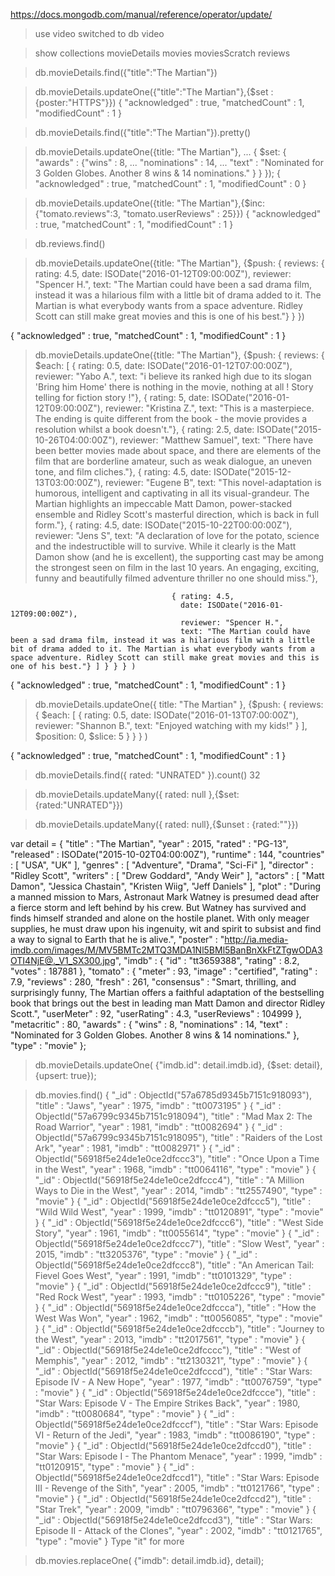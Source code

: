 https://docs.mongodb.com/manual/reference/operator/update/

> use video
switched to db video

> show collections
movieDetails
movies
moviesScratch
reviews

> db.movieDetails.find({"title":"The Martian"})

> db.movieDetails.updateOne({"title":"The Martian"},{$set : {poster:"HTTPS"}})
{ "acknowledged" : true, "matchedCount" : 1, "modifiedCount" : 1 }

> db.movieDetails.find({"title":"The Martian"}).pretty()

> db.movieDetails.updateOne({title: "The Martian"},
...                           { $set: { "awards" : {"wins" : 8,
...                               "nominations" : 14,
...                                 "text" : "Nominated for 3 Golden Globes. Another 8 wins & 14 nominations." } } });
{ "acknowledged" : true, "matchedCount" : 1, "modifiedCount" : 0 }

> db.movieDetails.updateOne({title: "The Martian"},{$inc: {"tomato.reviews":3, "tomato.userReviews" : 25}})
{ "acknowledged" : true, "matchedCount" : 1, "modifiedCount" : 1 }

> db.reviews.find()

> db.movieDetails.updateOne({title: "The Martian"},
                          {$push: { reviews: { rating: 4.5,
                                               date: ISODate("2016-01-12T09:00:00Z"),
                                               reviewer: "Spencer H.",
                                               text: "The Martian could have been a sad drama film, instead it was a hilarious film with a little bit of drama added to it. The Martian is what everybody wants from a space adventure. Ridley Scott can still make great movies and this is one of his best."} } })

{ "acknowledged" : true, "matchedCount" : 1, "modifiedCount" : 1 }

> db.movieDetails.updateOne({title: "The Martian"},
                          {$push: { reviews:
                                    { $each: [
                                        { rating: 0.5,
                                          date: ISODate("2016-01-12T07:00:00Z"),
                                          reviewer: "Yabo A.",
                                          text: "i believe its ranked high due to its slogan 'Bring him Home' there is nothing in the movie, nothing at all ! Story telling for fiction story !"},
                                        { rating: 5,
                                          date: ISODate("2016-01-12T09:00:00Z"),
                                          reviewer: "Kristina Z.",
                                          text: "This is a masterpiece. The ending is quite different from the book - the movie provides a resolution whilst a book doesn't."},
                                        { rating: 2.5,
                                          date: ISODate("2015-10-26T04:00:00Z"),
                                          reviewer: "Matthew Samuel",
                                          text: "There have been better movies made about space, and there are elements of the film that are borderline amateur, such as weak dialogue, an uneven tone, and film cliches."},
                                        { rating: 4.5,
                                          date: ISODate("2015-12-13T03:00:00Z"),
                                          reviewer: "Eugene B",
                                          text: "This novel-adaptation is humorous, intelligent and captivating in all its visual-grandeur. The Martian highlights an impeccable Matt Damon, power-stacked ensemble and Ridley Scott's masterful direction, which is back in full form."},
                                        { rating: 4.5,
                                          date: ISODate("2015-10-22T00:00:00Z"),
                                          reviewer: "Jens S",
                                          text: "A declaration of love for the potato, science and the indestructible will to survive. While it clearly is the Matt Damon show (and he is excellent), the supporting cast may be among the strongest seen on film in the last 10 years. An engaging, exciting, funny and beautifully filmed adventure thriller no one should miss."},

                                        { rating: 4.5,
                                          date: ISODate("2016-01-12T09:00:00Z"),
                                          reviewer: "Spencer H.",
                                          text: "The Martian could have been a sad drama film, instead it was a hilarious film with a little bit of drama added to it. The Martian is what everybody wants from a space adventure. Ridley Scott can still make great movies and this is one of his best."} ] } } } )
{ "acknowledged" : true, "matchedCount" : 1, "modifiedCount" : 1 }

> db.movieDetails.updateOne({ title: "The Martian" },
                          {$push: { reviews:
                                    { $each: [
                                        { rating: 0.5,
                                          date: ISODate("2016-01-13T07:00:00Z"),
                                          reviewer: "Shannon B.",
                                          text: "Enjoyed watching with my kids!" } ],
                                      $position: 0,
                                      $slice: 5 } } } )

{ "acknowledged" : true, "matchedCount" : 1, "modifiedCount" : 1 }

> db.movieDetails.find({ rated: "UNRATED" }).count()
32

> db.movieDetails.updateMany({ rated: null },{$set:{rated:"UNRATED"}})

> db.movieDetails.updateMany({ rated: null},{$unset : {rated:""}})



var detail = {
    "title" : "The Martian",
    "year" : 2015,
    "rated" : "PG-13",
    "released" : ISODate("2015-10-02T04:00:00Z"),
    "runtime" : 144,
    "countries" : [
	"USA",
	"UK"
    ],
    "genres" : [
	"Adventure",
	"Drama",
	"Sci-Fi"
    ],
    "director" : "Ridley Scott",
    "writers" : [
	"Drew Goddard",
	"Andy Weir"
    ],
    "actors" : [
	"Matt Damon",
	"Jessica Chastain",
	"Kristen Wiig",
	"Jeff Daniels"
    ],
    "plot" : "During a manned mission to Mars, Astronaut Mark Watney is presumed dead after a fierce storm and left behind by his crew. But Watney has survived and finds himself stranded and alone on the hostile planet. With only meager supplies, he must draw upon his ingenuity, wit and spirit to subsist and find a way to signal to Earth that he is alive.",
    "poster" : "http://ia.media-imdb.com/images/M/MV5BMTc2MTQ3MDA1Nl5BMl5BanBnXkFtZTgwODA3OTI4NjE@._V1_SX300.jpg",
    "imdb" : {
	"id" : "tt3659388",
	"rating" : 8.2,
	"votes" : 187881
    },
    "tomato" : {
	"meter" : 93,
	"image" : "certified",
	"rating" : 7.9,
	"reviews" : 280,
	"fresh" : 261,
	"consensus" : "Smart, thrilling, and surprisingly funny, The Martian offers a faithful adaptation of the bestselling book that brings out the best in leading man Matt Damon and director Ridley Scott.",
	"userMeter" : 92,
	"userRating" : 4.3,
	"userReviews" : 104999
    },
    "metacritic" : 80,
    "awards" : {
	"wins" : 8,
	"nominations" : 14,
	"text" : "Nominated for 3 Golden Globes. Another 8 wins & 14 nominations."
    },
    "type" : "movie"
};


> db.movieDetails.updateOne(
    {"imdb.id": detail.imdb.id},
    {$set: detail},
    {upsert: true});


> db.movies.find()
    { "_id" : ObjectId("57a6785d9345b7151c918093"), "title" : "Jaws", "year" : 1975, "imdb" : "tt0073195" }
    { "_id" : ObjectId("57a6799c9345b7151c918094"), "title" : "Mad Max 2: The Road Warrior", "year" : 1981, "imdb" : "tt0082694" }
    { "_id" : ObjectId("57a6799c9345b7151c918095"), "title" : "Raiders of the Lost Ark", "year" : 1981, "imdb" : "tt0082971" }
    { "_id" : ObjectId("56918f5e24de1e0ce2dfccc3"), "title" : "Once Upon a Time in the West", "year" : 1968, "imdb" : "tt0064116", "type" : "movie" }
    { "_id" : ObjectId("56918f5e24de1e0ce2dfccc4"), "title" : "A Million Ways to Die in the West", "year" : 2014, "imdb" : "tt2557490", "type" : "movie" }
    { "_id" : ObjectId("56918f5e24de1e0ce2dfccc5"), "title" : "Wild Wild West", "year" : 1999, "imdb" : "tt0120891", "type" : "movie" }
    { "_id" : ObjectId("56918f5e24de1e0ce2dfccc6"), "title" : "West Side Story", "year" : 1961, "imdb" : "tt0055614", "type" : "movie" }
    { "_id" : ObjectId("56918f5e24de1e0ce2dfccc7"), "title" : "Slow West", "year" : 2015, "imdb" : "tt3205376", "type" : "movie" }
    { "_id" : ObjectId("56918f5e24de1e0ce2dfccc8"), "title" : "An American Tail: Fievel Goes West", "year" : 1991, "imdb" : "tt0101329", "type" : "movie" }
    { "_id" : ObjectId("56918f5e24de1e0ce2dfccc9"), "title" : "Red Rock West", "year" : 1993, "imdb" : "tt0105226", "type" : "movie" }
    { "_id" : ObjectId("56918f5e24de1e0ce2dfccca"), "title" : "How the West Was Won", "year" : 1962, "imdb" : "tt0056085", "type" : "movie" }
    { "_id" : ObjectId("56918f5e24de1e0ce2dfcccb"), "title" : "Journey to the West", "year" : 2013, "imdb" : "tt2017561", "type" : "movie" }
    { "_id" : ObjectId("56918f5e24de1e0ce2dfcccc"), "title" : "West of Memphis", "year" : 2012, "imdb" : "tt2130321", "type" : "movie" }
    { "_id" : ObjectId("56918f5e24de1e0ce2dfcccd"), "title" : "Star Wars: Episode IV - A New Hope", "year" : 1977, "imdb" : "tt0076759", "type" : "movie" }
    { "_id" : ObjectId("56918f5e24de1e0ce2dfccce"), "title" : "Star Wars: Episode V - The Empire Strikes Back", "year" : 1980, "imdb" : "tt0080684", "type" : "movie" }
    { "_id" : ObjectId("56918f5e24de1e0ce2dfcccf"), "title" : "Star Wars: Episode VI - Return of the Jedi", "year" : 1983, "imdb" : "tt0086190", "type" : "movie" }
    { "_id" : ObjectId("56918f5e24de1e0ce2dfccd0"), "title" : "Star Wars: Episode I - The Phantom Menace", "year" : 1999, "imdb" : "tt0120915", "type" : "movie" }
    { "_id" : ObjectId("56918f5e24de1e0ce2dfccd1"), "title" : "Star Wars: Episode III - Revenge of the Sith", "year" : 2005, "imdb" : "tt0121766", "type" : "movie" }
    { "_id" : ObjectId("56918f5e24de1e0ce2dfccd2"), "title" : "Star Trek", "year" : 2009, "imdb" : "tt0796366", "type" : "movie" }
    { "_id" : ObjectId("56918f5e24de1e0ce2dfccd3"), "title" : "Star Wars: Episode II - Attack of the Clones", "year" : 2002, "imdb" : "tt0121765", "type" : "movie" }
    Type "it" for more


> db.movies.replaceOne(
        {"imdb": detail.imdb.id},
        detail);
